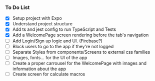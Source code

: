 ### To Do List

- [x] Setup project with Expo
- [x] Understand project structure
- [x] Add ts and jest config to run TypeScript and Tests
- [x] Add a WelcomePage screen rendering before the tab's navigation
- [ ] Add Login/Sign up logic and UI. (Firebase?)
- [ ] Block users to go to the app if they're not logged
- [ ] Separate Styles from components/Screens to external css families
- [ ] Images, fonts... for the UI of the app
- [ ] Create a proper carrousel for the WelcomePage with images and information about the app
- [ ] Create screen for calculate macros
